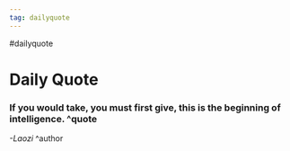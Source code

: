 ```yaml
---
tag: dailyquote
---
```


#dailyquote

# Daily Quote

### If you would take, you must first give, this is the beginning of intelligence. ^quote
*-Laozi* ^author
